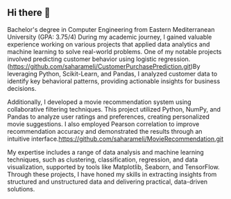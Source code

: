 ## Hi there 👋

Bachelor's degree in Computer Engineering from Eastern Mediterranean University (GPA: 3.75/4)
During my academic journey, I gained valuable experience working on various projects that applied data analytics and machine learning to solve real-world problems. One of my notable projects involved predicting customer behavior using logistic regression.(https://github.com/saharameli/CustomerPurchasePrediction.git)By leveraging Python, Scikit-Learn, and Pandas, I analyzed customer data to identify key behavioral patterns, providing actionable insights for business decisions.

Additionally, I developed a movie recommendation system using collaborative filtering techniques. This project utilized Python, NumPy, and Pandas to analyze user ratings and preferences, creating personalized movie suggestions. I also employed Pearson correlation to improve recommendation accuracy and demonstrated the results through an intuitive interface.https://github.com/saharameli/MovieRecommendation.git

My expertise includes a range of data analysis and machine learning techniques, such as clustering, classification, regression, and data visualization, supported by tools like Matplotlib, Seaborn, and TensorFlow. Through these projects, I have honed my skills in extracting insights from structured and unstructured data and delivering practical, data-driven solutions.
